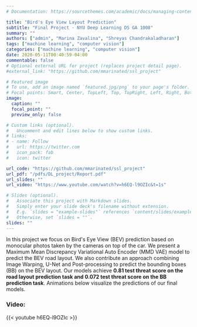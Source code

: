 ```yaml
---
# Documentation: https://sourcethemes.com/academic/docs/managing-content/

title: "Bird's Eye View Layout Prediction"
subtitle: "Final Project - NYU Deep Learning DS GA 1008"
summary: ""
authors: ["admin", "Marina Zavalina", "Shreyas Chandrakaladharan"]
tags: ["machine learning", "computer vision"]
categories: ["machine learning", "computer vision"]
date: 2020-05-11T00:40:59-04:00
commentable: false
# Optional external URL for project (replaces project detail page).
#external_link: "https://github.com/mmarinated/ssl_project"

# Featured image
# To use, add an image named `featured.jpg/png` to your page's folder.
# Focal points: Smart, Center, TopLeft, Top, TopRight, Left, Right, BottomLeft, Bottom, BottomRight.
image:
  caption: ""
  focal_point: ""
  preview_only: false

# Custom links (optional).
#   Uncomment and edit lines below to show custom links.
# links:
# - name: Follow
#   url: https://twitter.com
#   icon_pack: fab
#   icon: twitter

url_code: "https://github.com/mmarinated/ssl_project"
url_pdf: "/pdfs/DL_project/Report.pdf"
url_slides: ""
url_video: "https://www.youtube.com/watch?v=h6EQ-l9OZIc&t=1s"

# Slides (optional).
#   Associate this project with Markdown slides.
#   Simply enter your slide deck's filename without extension.
#   E.g. `slides = "example-slides"` references `content/slides/example-slides.md`.
#   Otherwise, set `slides = ""`.
slides: ""
---
```


In this project we focus on Bird's Eye View (BEV) prediction based on monocular photos taken by the cameras on top of the car. We present a Maximum Mean Discrepancy Variational Auto Encoder (MMD VAE) model to predict the BEV road layout. We also contribute an approach combining Image Warping, U-Net and Post-processing to predict the bounding boxes (BB) on the BEV layout. Our models achieve **0.81 test threat score on the road layout prediction task and 0.072 test threat score on the BB prediction task**. Animations below visualize the predictions of our final models.

### Video: 

{{< youtube h6EQ-l9OZIc >}}

